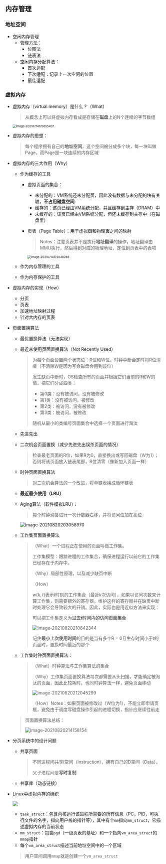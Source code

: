 ## 内存管理

### 地址空间

- 空闲内存管理
  - 管理方法：
    - 位图法
    - 链表法
  - 空闲内存分配算法：
    - 首次适配
    - 下次适配：记录上一次空闲的位置
    - 最佳适配

### 虚拟内存

- 虚拟内存（virtual memory）是什么？（What）

  > 从概念上可以将虚拟内存看成是存储在**磁盘**上的N个连续的字节数组

  <img src="https://i.loli.net/2021/07/14/FVg2oY8Ahjfleqt.png" alt="image-20210714170655407" style="zoom:67%;" />

- 虚拟内存的思想：

  > 每个程序拥有自己的**地址空间**，这个空间被分成多个块，每一块叫做Page，而Page是一块连续的内存区域

- 虚拟内存的三大作用（Why）

  - 作为缓存的工具

    - 虚拟页面的集合：

      - 未分配的：VM系统还未分配页，因此没有数据与未分配的块有关联，**不占用磁盘空间**
      - 缓存的：该页已经由VM系统分配，并且缓存到主存（DRAM）中
      - 未缓存的：该页已经由VM系统分配，但还未缓存到主存中（在磁盘里）

    - 页表（Page Table）：用于虚拟**页**和物理**页**之间的映射

      > Notes：注意页表并不是执行**地址翻译**的操作，地址翻译由MMU执行，然后得到对应的物理地址，定位到页表中的表项

      <img src="https://i.loli.net/2021/07/14/oUyxtbIgV5s8fui.png" alt="image-20210714172048288" style="zoom:67%;" />

  - 作为内存管理的工具

  - 作为内存保护的工具
  
- 虚拟内存的实现（How）

  - 分页
  - 页表
  - 加速地址映射过程
  - 针对大内存的页表

- 页面置换算法

  - 最优置换算法（无法实现）

  - 最近未使用页面置换算法（Not Recently Used）

    > 为每个页面设置两个状态位：R位和W位。时钟中断会定时将R位清零（不清除W是因为写会磁盘会用到该位）
    >
    > 发生缺页中断时，OS检查所有的页面并根据它们当前的R和W的值，把它们分成四类：
    >
    > - 第0类：没有被访问，没有被修改
    > - 第1类：没有被访问，被修改
    > - 第2类：被访问，没有被修改
    > - 第3类：被访问，被修改
    >
    > 随机从最小的类编号页面集合中选择一个页面进行淘汰

  - 先进先出

  - 二次机会页面置换（减少先进先出误杀页面的情况）

    > 检查最老页面的R位，如果R为0，直接换出或写回磁盘（W为1）；否则将该页面放入链表尾部，R位清零（像新加入页面一样）

  - 时钟页面置换算法

    > 对二次机会算法的一个改进，将单链表换成循环链表

  - **最近最少使用（LRU）**

  - Aging算法（软件模拟LRU）：

    > 每个时钟滴答进行一次计数器右移，并将访问位加在高位

    ![image-20210820203058970](https://i.loli.net/2021/08/20/7I5hkiH3Xmq1C4r.png)

  - 工作集页面置换算法

    > （What）一个进程正在使用的页面叫做工作集。
    >
    > 工作集模型：跟踪进程的工作集合，确保进程运行以前它的工作集已经存在于内存中。
    >
    > （Why）局部性原理，以及减少缺页中断
    >
    > （How）
    >
    > $w(k, t)$表示$t$时刻的工作集合（最近$k$​次访问），如果以访问次数来计算工作集，则需要额外的寄存器，维护这样的寄存器并在缺页中断时处理它会导致较大的开销。因此，实际也是用近似方法来实现：
    >
    > 可以把工作集定义为**过去$t$​​时间内的访问页面集合**
    >
    > ![image-20210820210642344](https://i.loli.net/2021/08/20/kqyCsSOf1lKrETD.png)
    >
    > 记住**最小上次使用时间**的目的是当有多个R = 0且生存时间小于$t$​的页面时，置换时间最近的那个

  - 工作集时钟页面置换算法：

    > （What）时钟算法与工作集算法的集合
    >
    > （Why）工作集页面置换算法每次都需要从头扫描，才能确定被淘汰的页面，因此比较耗时。也同时钟算法一样，避免页面移动
    >
    > ![image-20210820212045299](https://i.loli.net/2021/08/20/43iDtrL85d1uMGH.png)
    >
    > （How）Notes：如果页面被修改过（W位为1），不能立即申请页框，避免由于调度写磁盘操作引起的进程切换，指针应继续往前走

  > 页面置换算法总结：
  >
  > ![image-20210820214158154](https://i.loli.net/2021/08/20/5dgEtXOZGSiHeDN.png)

- 分页系统中的设计问题

  - 共享页面

    > 不同进程间共享I空间（Instruction），拥有自己的D空间（Data）。
    >
    > 父子进程间是**写时复制**

  - 共享库（动态链接）
  
- Linux中虚拟内存的组织

  ![](https://i.loli.net/2021/10/14/rMvpKYWJyE9ufB1.png)

  - `task_struct`：包含内核运行该进程所需要的所有信息（PC，PID，可执行文件的名字，指向用户栈的指针等），其中有个`mm`指向`mm_struct`，它描述虚拟内存的当前状态
  - `mm_struct`：包含`pgd`（一级页表的基址）和一个指向`vm_area_struct`的`mmap`指针
  - 每个`vm_area_struct`描述当前地址空间中的一个区域

  > 用户空间调用`mmap`就是创建一个`vm_area_struct`

